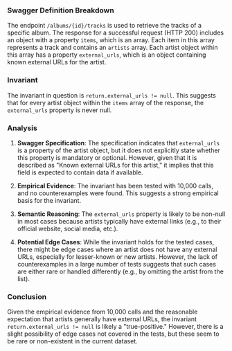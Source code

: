 ### Swagger Definition Breakdown

The endpoint `/albums/{id}/tracks` is used to retrieve the tracks of a specific album. The response for a successful request (HTTP 200) includes an object with a property `items`, which is an array. Each item in this array represents a track and contains an `artists` array. Each artist object within this array has a property `external_urls`, which is an object containing known external URLs for the artist.

### Invariant

The invariant in question is `return.external_urls != null`. This suggests that for every artist object within the `items` array of the response, the `external_urls` property is never null.

### Analysis

1. **Swagger Specification**: The specification indicates that `external_urls` is a property of the artist object, but it does not explicitly state whether this property is mandatory or optional. However, given that it is described as "Known external URLs for this artist," it implies that this field is expected to contain data if available.

2. **Empirical Evidence**: The invariant has been tested with 10,000 calls, and no counterexamples were found. This suggests a strong empirical basis for the invariant.

3. **Semantic Reasoning**: The `external_urls` property is likely to be non-null in most cases because artists typically have external links (e.g., to their official website, social media, etc.).

4. **Potential Edge Cases**: While the invariant holds for the tested cases, there might be edge cases where an artist does not have any external URLs, especially for lesser-known or new artists. However, the lack of counterexamples in a large number of tests suggests that such cases are either rare or handled differently (e.g., by omitting the artist from the list).

### Conclusion

Given the empirical evidence from 10,000 calls and the reasonable expectation that artists generally have external URLs, the invariant `return.external_urls != null` is likely a "true-positive." However, there is a slight possibility of edge cases not covered in the tests, but these seem to be rare or non-existent in the current dataset.
